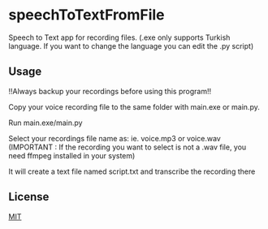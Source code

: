 # speechToTextFromFile

Speech to Text app for recording files. (.exe only supports Turkish language. If you want to change the language you can edit the .py script)

## Usage

!!Always backup your recordings before using this program!!

Copy your voice recording file to the same folder with main.exe or main.py.

Run main.exe/main.py

Select your recordings file name as: ie. voice.mp3 or voice.wav (IMPORTANT : If the recording you want to select is not a .wav file, you need ffmpeg installed in your system)

It will create a text file named script.txt and transcribe the recording there


## License

[MIT](https://choosealicense.com/licenses/mit/)


